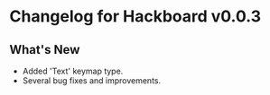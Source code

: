 # Changelog for Hackboard v0.0.3

## What's New
- Added 'Text' keymap type. 
- Several bug fixes and improvements. 